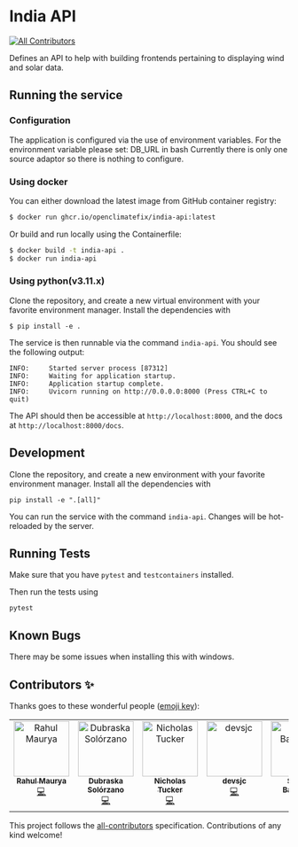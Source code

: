 # India API
<!-- ALL-CONTRIBUTORS-BADGE:START - Do not remove or modify this section -->
[![All Contributors](https://img.shields.io/badge/all_contributors-7-orange.svg?style=flat-square)](#contributors-)
<!-- ALL-CONTRIBUTORS-BADGE:END -->

Defines an API to help with building frontends pertaining to displaying wind and solar data.

## Running the service

### Configuration

The application is configured via the use of environment variables.
For the environment variable please set: DB_URL in bash
Currently there is only one source adaptor
so there is nothing to configure.

### Using docker

You can either download the latest image from GitHub container registry:

```sh
$ docker run ghcr.io/openclimatefix/india-api:latest
```

Or build and run locally using the Containerfile:

```sh
$ docker build -t india-api .
$ docker run india-api
```

### Using python(v3.11.x)

Clone the repository,
and create a new virtual environment with your favorite environment manager.
Install the dependencies with

```
$ pip install -e .
```

The service is then runnable via the command `india-api`.
You should see the following output:

```shell
INFO:     Started server process [87312]
INFO:     Waiting for application startup.
INFO:     Application startup complete.
INFO:     Uvicorn running on http://0.0.0.0:8000 (Press CTRL+C to quit)
```

The API should then be accessible at `http://localhost:8000`,
and the docs at `http://localhost:8000/docs`.


## Development

Clone the repository,
and create a new environment with your favorite environment manager.
Install all the dependencies with

```
pip install -e ".[all]"
```

You can run the service with the command `india-api`.
Changes will be hot-reloaded by the server.


## Running Tests

Make sure that you have ```pytest```
and ```testcontainers``` installed.

Then run the tests using
```
pytest
```


## Known Bugs

There may be some issues when
installing this with windows.

## Contributors ✨

Thanks goes to these wonderful people ([emoji key](https://allcontributors.org/docs/en/emoji-key)):

<!-- ALL-CONTRIBUTORS-LIST:START - Do not remove or modify this section -->
<!-- prettier-ignore-start -->
<!-- markdownlint-disable -->
<table>
  <tbody>
    <tr>
      <td align="center" valign="top" width="14.28%"><a href="https://github.com/rahul-maurya11b"><img src="https://avatars.githubusercontent.com/u/98907006?v=4?s=100" width="100px;" alt="Rahul Maurya"/><br /><sub><b>Rahul Maurya</b></sub></a><br /><a href="https://github.com/openclimatefix/india-api/commits?author=rahul-maurya11b" title="Code">💻</a></td>
      <td align="center" valign="top" width="14.28%"><a href="https://github.com/DubraskaS"><img src="https://avatars.githubusercontent.com/u/87884444?v=4?s=100" width="100px;" alt="Dubraska Solórzano"/><br /><sub><b>Dubraska Solórzano</b></sub></a><br /><a href="https://github.com/openclimatefix/india-api/commits?author=DubraskaS" title="Code">💻</a></td>
      <td align="center" valign="top" width="14.28%"><a href="https://github.com/ProfessionalCaddie"><img src="https://avatars.githubusercontent.com/u/180212671?v=4?s=100" width="100px;" alt="Nicholas Tucker"/><br /><sub><b>Nicholas Tucker</b></sub></a><br /><a href="https://github.com/openclimatefix/india-api/commits?author=ProfessionalCaddie" title="Code">💻</a></td>
      <td align="center" valign="top" width="14.28%"><a href="https://github.com/devsjc"><img src="https://avatars.githubusercontent.com/u/47188100?v=4?s=100" width="100px;" alt="devsjc"/><br /><sub><b>devsjc</b></sub></a><br /><a href="https://github.com/openclimatefix/india-api/commits?author=devsjc" title="Code">💻</a></td>
      <td align="center" valign="top" width="14.28%"><a href="http://suvanbanerjee.github.io"><img src="https://avatars.githubusercontent.com/u/104707806?v=4?s=100" width="100px;" alt="Suvan Banerjee"/><br /><sub><b>Suvan Banerjee</b></sub></a><br /><a href="https://github.com/openclimatefix/india-api/commits?author=suvanbanerjee" title="Code">💻</a></td>
      <td align="center" valign="top" width="14.28%"><a href="http://anaskhan.me"><img src="https://avatars.githubusercontent.com/u/83116240?v=4?s=100" width="100px;" alt="Anas Khan"/><br /><sub><b>Anas Khan</b></sub></a><br /><a href="#infra-anxkhn" title="Infrastructure (Hosting, Build-Tools, etc)">🚇</a></td>
      <td align="center" valign="top" width="14.28%"><a href="https://github.com/Edwardcg17"><img src="https://avatars.githubusercontent.com/u/123040852?v=4?s=100" width="100px;" alt="Edwardcg17"/><br /><sub><b>Edwardcg17</b></sub></a><br /><a href="https://github.com/openclimatefix/india-api/commits?author=Edwardcg17" title="Code">💻</a></td>
    </tr>
  </tbody>
</table>

<!-- markdownlint-restore -->
<!-- prettier-ignore-end -->

<!-- ALL-CONTRIBUTORS-LIST:END -->

This project follows the [all-contributors](https://github.com/all-contributors/all-contributors) specification. Contributions of any kind welcome!